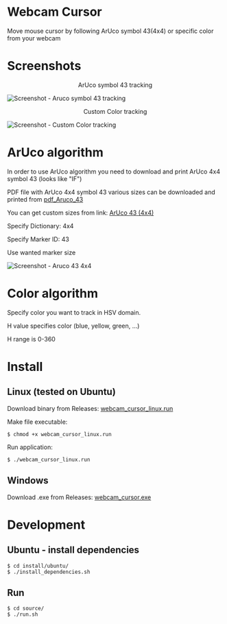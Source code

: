 # Webcam Cursor
Move mouse cursor by following ArUco symbol 43(4x4) or specific color from your webcam

# Screenshots
<p align="center">
    ArUco symbol 43 tracking
</p>

![Screenshot - Aruco symbol 43 tracking][aruco_screenshot]

<p align="center">
    Custom Color tracking
</p>

![Screenshot - Custom Color tracking][color_screenshot]

# ArUco algorithm
In order to use ArUco algorithm you need to download and print ArUco 4x4 symbol 43 (looks like "IF")

PDF file with ArUco 4x4 symbol 43 various sizes can be downloaded and printed from [pdf_Aruco_43](https://github.com/nexayq/webcam_cursor/blob/master/data/aruco_markers/aruco_43_4x4/aruco_all_dimensions.pdf)

You can get custom sizes from link: [ArUco 43 (4x4)](http://chev.me/arucogen/)

Specify Dictionary: 4x4

Specify Marker ID: 43

Use wanted marker size

![Screenshot - Aruco 43 4x4][aruco_symbol]

# Color algorithm
Specify color you want to track in HSV domain.

H value specifies color (blue, yellow, green, ...)

H range is 0-360


# Install

## Linux (tested on Ubuntu)
Download binary from Releases:  [webcam_cursor_linux.run](https://github.com/nexayq/webcam_cursor/releases/download/webcam_cursor_v1.0/webcam_cursor_linux.run)


Make file executable:

    $ chmod +x webcam_cursor_linux.run


Run application:

    $ ./webcam_cursor_linux.run


## Windows
Download .exe from Releases:  [webcam_cursor.exe](https://github.com/nexayq/webcam_cursor/releases/download/webcam_cursor_v1.0/webcam_cursor.exe)



# Development

## Ubuntu - install dependencies
    $ cd install/ubuntu/
    $ ./install_dependencies.sh


## Run
    $ cd source/
    $ ./run.sh

[aruco_screenshot]:       https://github.com/nexayq/webcam_cursor/blob/master/data/screenshots/aruco_screenshot.png
[color_screenshot]:       https://github.com/nexayq/webcam_cursor/blob/master/data/screenshots/color_screenshot.png

[aruco_symbol]:           https://github.com/nexayq/webcam_cursor/blob/master/source/aruco_43.png
